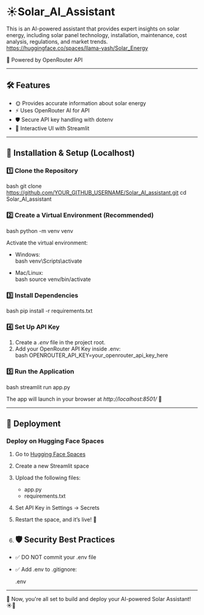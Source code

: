 # ☀️Solar_AI_Assistant

This is an AI-powered assistant that provides expert insights on solar energy, including solar panel technology, installation, maintenance, cost analysis, regulations, and market trends.  https://huggingface.co/spaces/llama-yash/Solar_Energy

🚀 Powered by OpenRouter API  

---

## 🛠 Features
- 🌞 Provides accurate information about solar energy  
- ⚡ Uses OpenRouter AI for API  
- 🛡 Secure API key handling with dotenv  
- 🎨 Interactive UI with Streamlit  

---

## 📌 Installation & Setup (Localhost)
### 1️⃣ Clone the Repository
bash
git clone https://github.com/YOUR_GITHUB_USERNAME/Solar_AI_assistant.git
cd Solar_AI_assistant


### 2️⃣ Create a Virtual Environment (Recommended)
bash
python -m venv venv

Activate the virtual environment:  
- Windows:  
  bash
  venv\Scripts\activate
  
- Mac/Linux:  
  bash
  source venv/bin/activate
  

### 3️⃣ Install Dependencies
bash
pip install -r requirements.txt


### 4️⃣ Set Up API Key
1. Create a *.env* file in the project root.  
2. Add your OpenRouter API Key inside .env:  
   bash
   OPENROUTER_API_KEY=your_openrouter_api_key_here
   

### 5️⃣ Run the Application
bash
streamlit run app.py


The app will launch in your browser at *http://localhost:8501/* 🎉  

---

## 🚀 Deployment
### Deploy on Hugging Face Spaces
1. Go to [Hugging Face Spaces](https://huggingface.co/spaces)  
2. Create a new Streamlit space  
3. Upload the following files:
   - app.py
   - requirements.txt
4. Set API Key in Settings → Secrets  
5. Restart the space, and it’s live! 🚀

6. ## 🛡 Security Best Practices
- ✅ DO NOT commit your .env file  
- ✅ Add .env to .gitignore:
  
  .env
  

---

🎯 Now, you're all set to build and deploy your AI-powered Solar Assistant! ☀🚀
